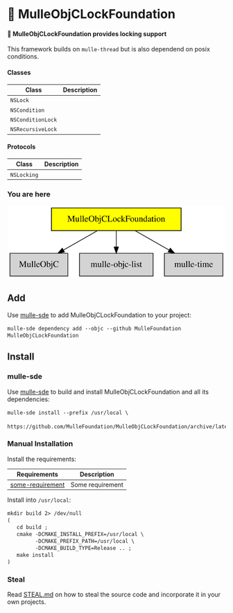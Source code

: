 # 🔐 MulleObjCLockFoundation

#### 🔐 MulleObjCLockFoundation provides locking support

This framework builds on `mulle-thread` but is also dependend on posix
conditions.

#### Classes

Class               | Description
--------------------|-----------------------
`NSLock`            |
`NSCondition`       |
`NSConditionLock`   |
`NSRecursiveLock`   |


#### Protocols

Class               | Description
--------------------|-----------------------
`NSLocking`         |


### You are here

![Overview](overview.dot.svg)


## Add

Use [mulle-sde](//github.com/mulle-sde) to add MulleObjCLockFoundation to your project:

``` console
mulle-sde dependency add --objc --github MulleFoundation MulleObjCLockFoundation
```

## Install

### mulle-sde

Use [mulle-sde](//github.com/mulle-sde) to build and install MulleObjCLockFoundation
and all its dependencies:

```
mulle-sde install --prefix /usr/local \
   https://github.com/MulleFoundation/MulleObjCLockFoundation/archive/latest.tar.gz
```

### Manual Installation


Install the requirements:

Requirements                                      | Description
--------------------------------------------------|-----------------------
[some-requirement](//github.com/some/requirement) | Some requirement

Install into `/usr/local`:

```
mkdir build 2> /dev/null
(
   cd build ;
   cmake -DCMAKE_INSTALL_PREFIX=/usr/local \
         -DCMAKE_PREFIX_PATH=/usr/local \
         -DCMAKE_BUILD_TYPE=Release .. ;
   make install
)
```

### Steal

Read [STEAL.md](//github.com/mulle-c11/dox/STEAL.md) on how to steal the
source code and incorporate it in your own projects.
